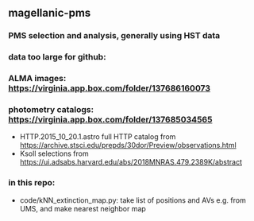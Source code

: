 ## magellanic-pms
### PMS selection and analysis, generally using HST data

### data too large for github:
### ALMA images: https://virginia.app.box.com/folder/137686160073

### photometry catalogs: https://virginia.app.box.com/folder/137685034565
- HTTP.2015_10_20.1.astro full HTTP catalog from https://archive.stsci.edu/prepds/30dor/Preview/observations.html
- Ksoll selections from https://ui.adsabs.harvard.edu/abs/2018MNRAS.479.2389K/abstract

### in this repo:
- code/kNN_extinction_map.py: take list of positions and AVs e.g. from UMS, and make nearest neighbor map
